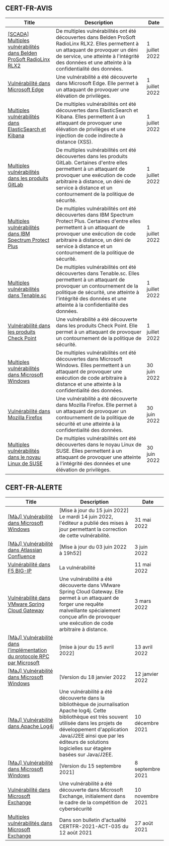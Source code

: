 
## CERT-FR-AVIS
|Title|Description|Date|
|---|---|---|
| [[SCADA] Multiples vulnérabilités dans Belden ProSoft RadioLinx RLX2](https://www.cert.ssi.gouv.fr/avis/CERTFR-2022-AVI-601/) | De multiples vulnérabilités ont été découvertes dans Belden ProSoft RadioLinx RLX2. Elles permettent à un attaquant de provoquer un déni de service, une atteinte à l'intégrité des données et une atteinte à la confidentialité des données. | 1 juillet 2022 |
| [Vulnérabilité dans Microsoft Edge](https://www.cert.ssi.gouv.fr/avis/CERTFR-2022-AVI-600/) | Une vulnérabilité a été découverte dans Microsoft Edge. Elle permet à un attaquant de provoquer une élévation de privilèges. | 1 juillet 2022 |
| [Multiples vulnérabilités dans ElasticSearch et Kibana](https://www.cert.ssi.gouv.fr/avis/CERTFR-2022-AVI-599/) | De multiples vulnérabilités ont été découvertes dans ElasticSearch et Kibana. Elles permettent à un attaquant de provoquer une élévation de privilèges et une injection de code indirecte à distance (XSS). | 1 juillet 2022 |
| [Multiples vulnérabilités dans les produits GitLab](https://www.cert.ssi.gouv.fr/avis/CERTFR-2022-AVI-598/) | De multiples vulnérabilités ont été découvertes dans les produits GitLab. Certaines d'entre elles permettent à un attaquant de provoquer une exécution de code arbitraire à distance, un déni de service à distance et un contournement de la politique de sécurité. | 1 juillet 2022 |
| [Multiples vulnérabilités dans IBM Spectrum Protect Plus](https://www.cert.ssi.gouv.fr/avis/CERTFR-2022-AVI-597/) | De multiples vulnérabilités ont été découvertes dans IBM Spectrum Protect Plus. Certaines d'entre elles permettent à un attaquant de provoquer une exécution de code arbitraire à distance, un déni de service à distance et un contournement de la politique de sécurité. | 1 juillet 2022 |
| [Multiples vulnérabilités dans Tenable.sc](https://www.cert.ssi.gouv.fr/avis/CERTFR-2022-AVI-596/) | De multiples vulnérabilités ont été découvertes dans Tenable.sc. Elles permettent à un attaquant de provoquer un contournement de la politique de sécurité, une atteinte à l'intégrité des données et une atteinte à la confidentialité des données. | 1 juillet 2022 |
| [Vulnérabilité dans les produits Check Point](https://www.cert.ssi.gouv.fr/avis/CERTFR-2022-AVI-595/) | Une vulnérabilité a été découverte dans les produits Check Point. Elle permet à un attaquant de provoquer un contournement de la politique de sécurité. | 1 juillet 2022 |
| [Multiples vulnérabilités dans Microsoft Windows](https://www.cert.ssi.gouv.fr/avis/CERTFR-2022-AVI-594/) | De multiples vulnérabilités ont été découvertes dans Microsoft Windows. Elles permettent à un attaquant de provoquer une exécution de code arbitraire à distance et une atteinte à la confidentialité des données. | 30 juin 2022 |
| [Vulnérabilité dans Mozilla Firefox](https://www.cert.ssi.gouv.fr/avis/CERTFR-2022-AVI-593/) | Une vulnérabilité a été découverte dans Mozilla Firefox. Elle permet à un attaquant de provoquer un contournement de la politique de sécurité et une atteinte à la confidentialité des données. | 30 juin 2022 |
| [Multiples vulnérabilités dans le noyau Linux de SUSE](https://www.cert.ssi.gouv.fr/avis/CERTFR-2022-AVI-592/) | De multiples vulnérabilités ont été découvertes dans le noyau Linux de SUSE. Elles permettent à un attaquant de provoquer une atteinte à l'intégrité des données et une élévation de privilèges. | 30 juin 2022 |
## CERT-FR-ALERTE
|Title|Description|Date|
|---|---|---|
| [[MàJ] Vulnérabilité dans Microsoft Windows](https://www.cert.ssi.gouv.fr/alerte/CERTFR-2022-ALE-005/) | [Mise à jour du 15 juin 2022] Le mardi 14 juin 2022, l'éditeur a publié des mises à jour permettant la correction de cette vulnérabilité.  | 31 mai 2022 |
| [[MàJ] Vulnérabilité dans Atlassian Confluence](https://www.cert.ssi.gouv.fr/alerte/CERTFR-2022-ALE-006/) | [Mise à jour du 03 juin 2022 à 19h52] | 3 juin 2022 |
| [Vulnérabilité dans F5 BIG-IP](https://www.cert.ssi.gouv.fr/alerte/CERTFR-2022-ALE-004/) | La vulnérabilité  | 11 mai 2022 |
| [Vulnérabilité dans VMware Spring Cloud Gateway](https://www.cert.ssi.gouv.fr/alerte/CERTFR-2022-ALE-002/) | Une vulnérabilité a été découverte dans VMware Spring Cloud Gateway. Elle permet à un attaquant de forger une requête malveillante spécialement conçue afin de provoquer une exécution de code arbitraire à distance. | 3 mars 2022 |
| [[MàJ] Vulnérabilité dans l’implémentation du protocole RPC par Microsoft](https://www.cert.ssi.gouv.fr/alerte/CERTFR-2022-ALE-003/) | [mise à jour du 15 avril 2022] | 13 avril 2022 |
| [[MaJ] Vulnérabilité dans Microsoft Windows](https://www.cert.ssi.gouv.fr/alerte/CERTFR-2022-ALE-001/) | [Version du 18 janvier 2022 | 12 janvier 2022 |
| [[MaJ] Vulnérabilité dans Apache Log4j](https://www.cert.ssi.gouv.fr/alerte/CERTFR-2021-ALE-022/) | Une vulnérabilité a été découverte dans la bibliothèque de journalisation Apache log4j. Cette bibliothèque est très souvent utilisée dans les projets de développement d'application Java/J2EE ainsi que par les éditeurs de solutions logicielles sur étagère basées sur Java/J2EE. | 10 décembre 2021 |
| [[MaJ] Vulnérabilité dans Microsoft Windows](https://www.cert.ssi.gouv.fr/alerte/CERTFR-2021-ALE-019/) | [Version du 15 septembre 2021] | 8 septembre 2021 |
| [Vulnérabilité dans Microsoft Exchange](https://www.cert.ssi.gouv.fr/alerte/CERTFR-2021-ALE-021/) | Une vulnérabilité a été découverte dans Microsoft Exchange, initialement dans le cadre de la compétition de cybersécurité  | 10 novembre 2021 |
| [Multiples vulnérabilités dans Microsoft Exchange](https://www.cert.ssi.gouv.fr/alerte/CERTFR-2021-ALE-017/) | Dans son bulletin d'actualité CERTFR-2021-ACT-035 du 12 août 2021  | 27 août 2021 |
